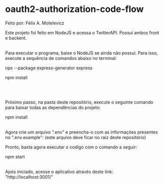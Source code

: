 # oauth2-authorization-code-flow
Feito por: Félix A. Motelevicz

Este projeto foi feito em NodeJS e acessa o TwitterAPI. Possuí ambos front e backent.<br><br>

Para executar o programa, baixe o NodeJS se ainda não possuí. Para isso, execute a sequência de comandos abaixo no terminal:

  <p>npx --package express-generator express</p>
  <p>npm install</p><br><br>

Próximo passo, na pasta deste repositório, execute o seguinte comando para baixar todas as dependências do projeto:

  npm install<br><br>
  
Agora crie um arquivo ".env" e preencha-o com as informações presentes no ".env.example": (este arquivo deve ficar no raiz deste repositório)
  
Pronto, basta agora executar o codigo com o comando a seguir:

  npm start<br><br>
  
Após iniciado, acesse o aplicativo através deste link: "http://localhost:3001/"
